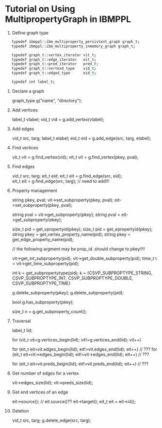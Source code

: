 # Tutorial on Using MultipropertyGraph in IBMPPL

1. Define graph type

```bash
   typedef ibmppl::ibm_multiproperty_persistent_graph graph_t;
   typedef ibmppl::ibm_multiproperty_inmemory_graph graph_t;

   typedef graph_t::vertex_iterator vit_t;
   typedef graph_t::edge_iterator   eit_t;
   typedef graph_t::pred_iterator   pred_t;
   typedef graph_t::vertexd_type    vid_t;
   typedef graph_t::edged_type	    eid_t;

   typedef int label_t;
````

1. Declare a graph

   graph_type g("name", "directory");

1. Add vertices

   label_t vlabel;
   vid_t vid = g.add_vertex(vlabel);

1. Add edges

   vid_t src, targ;
   label_t elabel;
   eid_t eid = g.add_edge(src, targ, elabel);

1. Find vertices

   vit_t vit = g.find_vertex(vid);
   vit_t vit = g.find_vertex(pkey, pval);

1. Find edges

   vid_t src, targ;
   eit_t eid;
   eit_t eit = g.find_edge(src, eid);  
   eit_t eit = g.find_edge(src, targ);   // need to add!!!

1. Property management

   string pkey, pval;
   vit->set_subproperty(pkey, pval);
   eit->set_subproperty(pkey, pval);
   
   string pval = vit->get_subproperty(pkey);
   string pval = eit->get_subproperty(ekey);

   size_t pid = get_vpropertyid(pkey);
   size_t pid = get_epropertyid(pkey);
   string pkey = get_vertex_property_name(pid);
   string pkey = get_edge_property_name(pid);
  
 
   // the following argment may be prop_id. should change to pkey!!!!

   vit->get_int_subproperty(pid);
   vit->get_double_subproperty(pid);
   time_t t = vit->get_time_subproperty(pid);

   int k = get_subpropertytype(pid);
   k = {CSVP_SUBPROPTYPE_STRING, CSVP_SUBPROPTYPE_INT, CSVP_SUBPROPTYPE_DOUBLE, CSVP_SUBPROPTYPE_TIME}

   g.delete_subproperty(pkey);
   g.delete_subproperty(pid);
   
   bool g.has_subproperty(pkey);

   size_t n = g.get_subproperty_count();

   

1. Traversal
   
   label_t lid;

   for (vit_t vit=g.vertices_begin(lid); vit!=g.vertices_end(lid); vit++)

   for (eit_t eit=vit.edges_begin(lid); eit!=vit.edges_end(lid); eit++)  // ???
   for (eit_t eit=vit->edges_begin(lid); eit!=vit->edges_end(lid); eit++)  // ???

   for (eit_t eit=vit.preds_begin(lid); eit!=vit.preds_end(lid); eit++)  // ???


1. Get number of edges for a vertex

   vit->edges_size(lid);
   vit->preds_size(lid);

1. Get end vertices of an edge

   eit->source();   // eit.source()??
   eit->target();
   eit_t eit = eit->id();

1. Deletion

   vid_t src, targ;
   g.delete_edge(src, targ);
    

